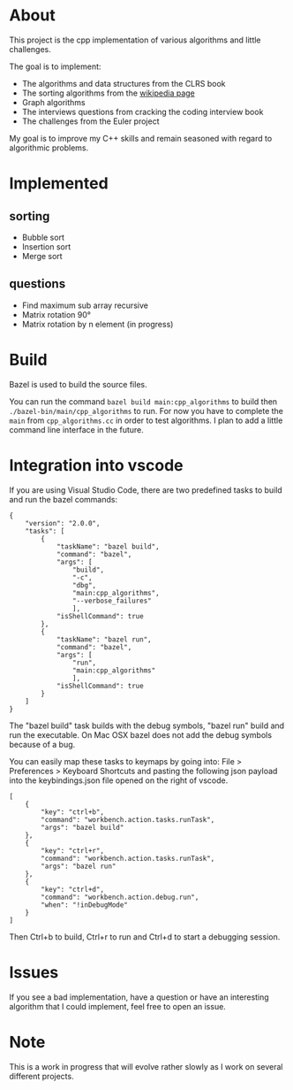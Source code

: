 # About

This project is the cpp implementation of various algorithms and little challenges.

The goal is to implement:
* The algorithms and data structures from the CLRS book
* The sorting algorithms from the [wikipedia page](https://en.wikipedia.org/wiki/Sorting_algorithm)
* Graph algorithms
* The interviews questions from cracking the coding interview book
* The challenges from the Euler project

My goal is to improve my C++ skills and remain seasoned with regard to algorithmic problems.

# Implemented

## sorting

* Bubble sort
* Insertion sort
* Merge sort

## questions

* Find maximum sub array recursive
* Matrix rotation 90°
* Matrix rotation by n element (in progress)

# Build

Bazel is used to build the source files.

You can run the command `bazel build main:cpp_algorithms` to build then `./bazel-bin/main/cpp_algorithms` to run. For now you have to complete the `main` from `cpp_algorithms.cc` in order to test algorithms. I plan to add a little command line interface in the future.

# Integration into vscode

If you are using Visual Studio Code, there are two predefined tasks to build and run the bazel commands:
```
{
    "version": "2.0.0",
    "tasks": [
        {
            "taskName": "bazel build",
            "command": "bazel",
            "args": [
                "build", 
                "-c",
                "dbg",
                "main:cpp_algorithms", 
                "--verbose_failures"
                ],
            "isShellCommand": true
        },
        {
            "taskName": "bazel run",
            "command": "bazel",
            "args": [
                "run", 
                "main:cpp_algorithms"
                ],
            "isShellCommand": true
        }
    ]
}
```
The "bazel build" task builds with the debug symbols, "bazel run" build and run the executable. On Mac OSX bazel does not add the debug symbols because of a bug.

You can easily map these tasks to keymaps by going into: File > Preferences > Keyboard Shortcuts and pasting the following json payload into the keybindings.json file opened on the right of vscode.
```
[
    {
        "key": "ctrl+b",
        "command": "workbench.action.tasks.runTask",
        "args": "bazel build"
    },
    {
        "key": "ctrl+r",
        "command": "workbench.action.tasks.runTask",
        "args": "bazel run"
    },
    { 
        "key": "ctrl+d",               
        "command": "workbench.action.debug.run",
        "when": "!inDebugMode" 
    }
]
```
Then Ctrl+b to build, Ctrl+r to run and Ctrl+d to start a debugging session.

# Issues

If you see a bad implementation, have a question or have an interesting algorithm that I could implement, feel free to open an issue.

# Note

This is a work in progress that will evolve rather slowly as I work on several different projects.
